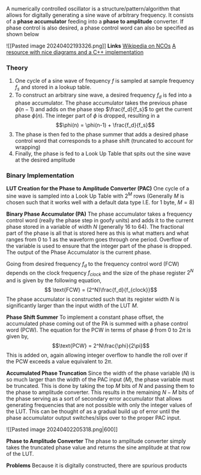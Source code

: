 A numerically controlled oscillator is a structure/pattern/algorithm that allows for digitally generating a sine wave of arbitrary frequency. It consists of a **phase accumulator** feeding into a **phase to amplitude** converter. If phase control is also desired, a phase control word can also be specified as shown below

![[Pasted image 20240402193326.png]]
**Links**
[Wikipedia on NCOs](https://en.wikipedia.org/wiki/Numerically_controlled_oscillator)
[A resource with nice diagrams and a C++ implementation](https://zipcpu.com/dsp/2017/12/09/nco.html)
### Theory
1. One cycle of a sine wave of frequency $f$ is sampled at sample frequency $f_s$ and stored in a lookup table.
2. To construct an arbitrary sine wave, a desired frequency $f_d$ is fed into a phase accumulator. The phase accumulator takes the previous phase $\phi(n-1)$ and adds on the phase step $\frac{f_d}{f_s}$ to get the current phase $\phi(n)$. The integer part of $\phi$ is dropped, resulting in a 
$$\phi(n) = \phi(n-1) + \frac{f_d}{f_s}$$
4. The phase is then fed to the phase summer that adds a desired phase control word that corresponds to a phase shift (truncated to account for wrapping)
5. Finally, the phase is fed to a Look Up Table that spits out the sine wave at the desired amplitude
### Binary Implementation

**LUT Creation for the Phase to Amplitude Converter (PAC)** 
One cycle of a sine wave is sampled into a Look Up Table with $2^M$ rows (Generally $M$ is chosen such that it works well with a default data type I.E.  for 1 byte, $M = 8$)

**Binary Phase Accumulator (PA)**
The phase accumulator takes a frequency control word (really the phase step in goofy units) and adds it to the current phase stored in a variable of width $N$ (generally 16 to 64). The fractional part of the phase is all that is stored here as this is what matters and what ranges from 0 to 1 as the waveform goes through one period. Overflow of the variable is used to ensure that the integer part of the phase is dropped. The output of the Phase Accumulator is the current phase.

Going from desired frequency $f_d$ to the frequency control word (FCW) depends on the clock frequency $f_{clock}$ and the size of the phase register $2^N$ and is given by the following equation,
$$ \text{FCW} = (2^N)\frac{f_d}{f_{clock}}$$
The phase accumulator is constructed such that its register width $N$ is significantly larger than the input width of the LUT $M$. 

**Phase Shift Summer**
To implement a constant phase offset, the accumulated phase coming out of the PA is summed with a phase control word (PCW). The equation for the PCW in terms of phase $\phi$ from $0$ to $2\pi$ is given by,
$$\text{PCW} = 2^N\frac{\phi}{2\pi}$$
This is added on, again allowing integer overflow to handle the roll over if the PCW exceeds a value equivalent to $2\pi$.

**Accumulated Phase Truncation**
Since the width of the phase variable ($N$) is so much larger than the width of the PAC input ($M$), the phase variable must be truncated. This is done by taking the top $M$ bits of $N$ and passing them to the phase to amplitude converter. This results in the remaining $N-M$ bits of the phase serving as a sort of secondary error accumulator that allows generating frequencies that are not possible with only the integer values of the LUT. This can be thought of as a gradual build up of error until the phase accumulator output switches/slips over to the proper PAC input.

![[Pasted image 20240402205318.png|600]]

**Phase to Amplitude Converter**
The phase to amplitude converter simply takes the truncated phase value and returns the sine amplitude at that row of the LUT. 

**Problems**
Because it is digitally constructed, there are spurious products
